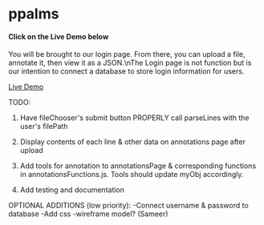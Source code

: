 # ppalms

<h4>Click on the Live Demo below</h4>
<p>You will be brought to our login page. From there, you can upload a file, annotate it, then view it as a JSON.\nThe Login page is not function but is our intention to connect a database to store login information for users.</p>

<a href="http://etanetan.github.io/ppalms/">Live Demo</a>

TODO:

1) Have fileChooser's submit button PROPERLY call parseLines with the user's filePath

2) Display contents of each line & other data on annotations page after upload

3) Add tools for annotation to annotationsPage & corresponding functions in annotationsFunctions.js. Tools should update myObj accordingly.

4) Add testing and documentation


OPTIONAL ADDITIONS (low priority):
-Connect username & password to database 
-Add css
-wireframe model? (Sameer)
